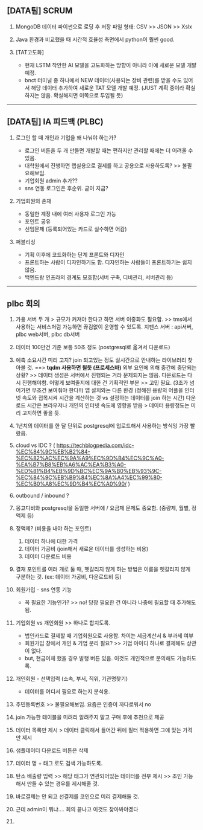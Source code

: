 ## [DATA팀] SCRUM

1. MongoDB 데이터 파이썬으로 로딩 후 저장 파일 형태: CSV >> JSON >> Xslx
   
2. Java 환경과 비교했을 때 시간적 효율성 측면에서 python이 훨씬 good.

3. [TAT고도화]
   - 현재 LSTM 착안한 AI 모델을 고도화하는 방향이 아니라 아예 새로운 모델 개발예정.
   - bnct 터미널 중 하나에서 NEW 데이터(사용되는 장비 관련)를 받을 수도 있어서
     해당 데이터 추가하여 새로운 TAT 모델 개발 예정. (JUST 계획 중이라 확실하지는 않음. 확실해지면 이쪽으로 투입될 듯)

---

## [DATA팀] IA 피드백 (PLBC)

1. 로그인 할 때 개인과 기업을 왜 나눠야 하는가?
   - 로그인 버튼을 두 개 만들면 개발할 때는 편하지만 관리할 때에는 더 어려울 수 있음.
   - 대학원에서 진행하면 랩실용으로 결제를 하고 공용으로 사용하도록?  >> 불필요해보임.
   - 기업회원 admin 추가??
   - sns 연동 로그인은 후순위. 굳이 지금?
   
3. 기업회원의 존재
   - 동일한 계정 내에 여러 사용자 로그인 가능
   - 포인트 공유
   - 신임문제 (등록되어있는 카드로 실수하면 어캄)

4. 퍼블리싱
   - 기획 이후에 코드화하는 단계 프론트와 디자인
   - 프론트하는 사람이 디자인하기도 함. 디자인하는 사람들이 프론트하기는 쉽지 않음.
   - 백엔드랑 인프라의 경계도 모호함(서버 구축, 디비관리, 서버관리 등)
  

---

## plbc 회의

1. 가용 서버 두 개 > 규모가 커져야 한다고 하면 서버 이중화도 필요함. >> tms에서 사용하는 서비스처럼 가능하면 끊김없이 운영할 수 있도록.
   지팬스 서버 : api서버, plbc web서버, plbc db서버
2. 데이터 100만건 기준 보통 50초 정도 (postgresql로 옮겨서 다운로드)
3. 예측 소요시간 미리 고지?
   join 되고있는 정도 실시간으로 안내하는 라이브러리 찾아볼 것. ==> **tqdm 사용하면 될듯 (프로세스바)**
   외부 요인에 의해 중간에 중단되는 상황? >> 데이터 생성은 서버에서 진행되는 거라 문제되지는 않음. 다운로드는 다시 진행해야함.
   어떻게 보여줄지에 대한 건 기획적인 부분 >> 고민 필요. (3초가 넘어가면 무조건 보여줘야 한다!!)
   앱 설치와는 다른 환경 (정해진 용량의 어플을 인터넷 속도와 접목시켜 시간을 계산하는 것 vs 설정하는 데이터를 join 하는 시간)
   다운로드 시간은 브라우저나 개인의 인터넷 속도에 영향을 받음 > 데이터 용량정도는 미리 고지하면 좋을 듯.
4. 1년치의 데이터를 한 달 단위로 postgresql에 업로드해서 사용하는 방식잉 가장 빨랐음.
5. cloud vs IDC ?
( https://techblogpedia.com/idc-%EC%84%9C%EB%B2%84-%EC%82%AC%EC%9A%A9%EC%9D%B4%EC%9C%A0-%EA%B7%B8%EB%A6%AC%EA%B3%A0-%ED%81%B4%EB%9D%BC%EC%9A%B0%EB%93%9C-%EC%84%9C%EB%B9%84%EC%8A%A4%EC%99%80-%EC%B0%A8%EC%9D%B4%EC%A0%90/ )
6. outbound / inbound ?
7. 몽고디비와 postgresql을 동일한 서버에 / 요금제 문제도 중요함. (중량제, 월별, 정액제 등)
8. 정액제? (비용을 내야 하는 포인트)
     1) 데이터 하나에 대한 가격
     2) 데이터 가공비 (join해서 새로운 데이터를 생성하는 비용)
     3) 데이터 다운로드 비용
9. 결재 포인트를 여러 개로 둘 때, 헷갈리지 않게 하는 방법은 이름을 헷갈리지 않게 구분하는 것.
   (ex: 데이터 가공비, 다운로드비 등)

10. 회원가입 - sns 연동 기능
    - 꼭 필요한 기능인가? >> no! 당장 필요한 건 아니라 나중에 필요할 때 추가해도 됨.
11. 기업회원 vs 개인회원 >> 하나로 합치도록.
    - 법인카드로 결제할 때 기업회원으로 사용함. 차이는 세금계산서 & 부과세 여부
    - 회원가입 창에서 개인 & 기업 분리 필요? >> 기업 아이디 하나로 결제해도 상관이 없다.
    - but, 현금이체 했을 경우 발행 버튼 있음. 이것도 개인적으로 문의해도 가능하도록.
12. 개인회원 - 선택입력 (소속, 부서, 직위, 기관명찾기)
    - 데이터를 어디서 필요로 하는지 분석용.
13. 주민등록번호 >> 불필요해보임. 요즘은 인증이 까다로워서 no
14. join 가능한 테이블을 미려리 알려주지 말고 구매 후에 추천으로 제공
15. 데이터 목록만 제시 > 데이터 클릭해서 들어간 뒤에 필터 적용하면 그에 맞는 가격만 제시
16. 샘플데이터 다운로드 버튼은 삭제
17. 데이터 명 + 태그 로도 검색 가능하도록.
18. 탄소 배출량 입력 >> 해당 태그가 연관되어있는 데이터를 전부 제시 >> 조인 가능해서 만들 수 있는 경우를 제시해줄 것.
19. 바로결제는 안 되고 선결제를 코인으로 미리 결제해둘 것.
20. 근데 admin이 뭐냐.... 회의 끝나고 이것도 찾아봐야겠다
21. 
